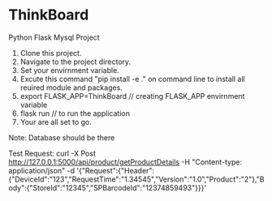 # ThinkBoard
Python Flask Mysql Project

1. Clone this project.
2. Navigate to the project directory.
3. Set your envirnment variable.
4. Excute this command "pip install -e ." on command line to install all reuired module and packages.
5. export FLASK_APP=ThinkBoard // creating FLASK_APP envirnment variable
6. flask run // to run the application
5. Your are all set to go.

Note: Database should be there

Test Request: curl -X Post http://127.0.0.1:5000/api/product/getProductDetails -H "Content-type: application/json"  -d '{"Request":{"Header":{"DeviceId":"123","RequestTime":"1.34545","Version":"1.0","Product":"2"},"Body":{"StoreId":"12345","SPBarcodeId":"12374859493"}}}'



